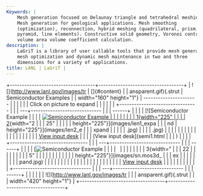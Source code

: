 ```yaml
---
Keywords: |
    Mesh generation focused on Delaunay triangle and tetrahedral meshing.
    Mesh generation for geological applications. Mesh smoothing
    (optimization), reconnection, hybrid meshing (quadrilateral, prism,
    pyramid, line elements). Constructive solid geometry, Voronoi control
    volume area volume coefficient calculation.
description: |
    LaGriT is a library of user callable tools that provide mesh generation,
    mesh optimization and dynamic mesh maintenance in two and three
    dimensions for a variety of applications.
title: LANL | LaGriT |
---
```


<div id="content-org">

+-----------------------------------+-----------------------------------+
| ![](http://www.lanl.gov/images/tr | []{#content}                      |
| ansparent.gif){.strut             | Semiconductor Examples            |
| width="160" height="1"}           | ----------------------            |
|                                   |                                   |
|                                   | Click on picture to expand        |
|                                   |                                   |
|                                   | +-------------------------------- |
|                                   | ---+----------------------------- |
|                                   | ------+                           |
|                                   | | [![Semiconductor Example        |
|                                   |    | [![Semiconductor Example     |
|                                   |       |                           |
|                                   | | 1](images/len1.jpg){width="225" |
|                                   |    | 2](images/len2.jpg){width="2 |
|                                   | 25"   |                           |
|                                   | | height="225"}](images/len1_expa |
|                                   | nd | height="225"}](images/len2_e |
|                                   | xpand |                           |
|                                   | | .jpg)                           |
|                                   |    | .jpg)                        |
|                                   |       |                           |
|                                   | |                                 |
|                                   |    |                              |
|                                   |       |                           |
|                                   | | [View input desk](semi.html)    |
|                                   |    | [View input desk](semi1.html |
|                                   | )     |                           |
|                                   | +-------------------------------- |
|                                   | ---+----------------------------- |
|                                   | ------+                           |
|                                   | | [![Semiconductor Example        |
|                                   |    |                              |
|                                   |       |                           |
|                                   | | 3](images/sn.mos3d.jpg){width=" |
|                                   | 22 |                              |
|                                   |       |                           |
|                                   | | 5"                              |
|                                   |    |                              |
|                                   |       |                           |
|                                   | | height="225"}](images/sn.mos3d_ |
|                                   | ex |                              |
|                                   |       |                           |
|                                   | | pand.jpg)                       |
|                                   |    |                              |
|                                   |       |                           |
|                                   | |                                 |
|                                   |    |                              |
|                                   |       |                           |
|                                   | | [View input desk](semi2.html)   |
|                                   |    |                              |
|                                   |       |                           |
|                                   | +-------------------------------- |
|                                   | ---+----------------------------- |
|                                   | ------+                           |
|                                   |                                   |
|                                   | ![](http://www.lanl.gov/images/tr |
|                                   | ansparent.gif){.strut             |
|                                   | width="420" height="1"}           |
+-----------------------------------+-----------------------------------+

</div>
